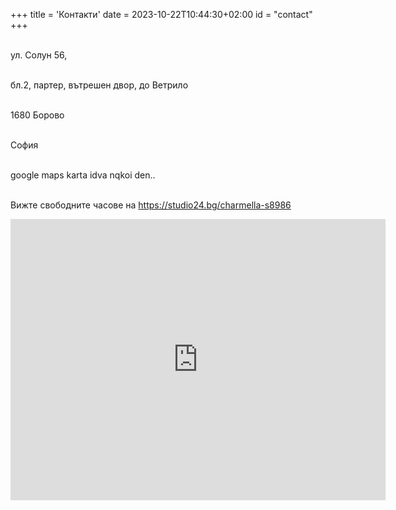+++
title = 'Контакти'
date = 2023-10-22T10:44:30+02:00
id = "contact"
+++

<br>ул. Солун 56,

<br>бл.2, партер, вътрешен двор, до Ветрило

<br>1680 Борово

<br>София

<br> google maps karta idva nqkoi den..

<br> Вижте свободните часове на https://studio24.bg/charmella-s8986

<iframe src="https://www.google.com/maps/embed?pb=!1m18!1m12!1m3!1d1466.7676410776867!2d23.288912422585135!3d42.67120239767433!2m3!1f0!2f0!3f0!3m2!1i1024!2i768!4f13.1!3m3!1m2!1s0x40aa851a4e0766cb%3A0x9fc8cdbcc78cbc1d!2sCharmella%20massage%20studio!5e0!3m2!1sen!2sch!4v1698598411516!5m2!1sen!2sch" width="600" height="450" style="border:0;" allowfullscreen="" loading="lazy" referrerpolicy="no-referrer-when-downgrade"></iframe>

